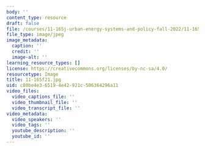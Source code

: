 ```yaml
---
body: ''
content_type: resource
draft: false
file: /courses/11-165j-urban-energy-systems-and-policy-fall-2022/11-165f21.jpg
file_type: image/jpeg
image_metadata:
  caption: ''
  credit: ''
  image-alt: ''
learning_resource_types: []
license: https://creativecommons.org/licenses/by-nc-sa/4.0/
resourcetype: Image
title: 11-165f21.jpg
uid: c80be4e3-6519-4e42-921c-506364296a11
video_files:
  video_captions_file: ''
  video_thumbnail_file: ''
  video_transcript_file: ''
video_metadata:
  video_speakers: ''
  video_tags: ''
  youtube_description: ''
  youtube_id: ''
---
```

